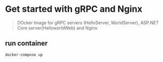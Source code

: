 # Get started with gRPC and Nginx
> DOcker Image for gRPC servers (HelloServer, WorldServer), ASP.NET Core server(HelloworldWeb) and Nginx

## run container
```
docker-compose up 
```